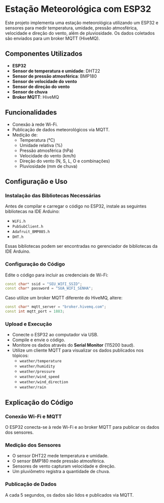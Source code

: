 # Estação Meteorológica com ESP32

Este projeto implementa uma estação meteorológica utilizando um ESP32 e sensores para medir temperatura, umidade, pressão atmosférica, velocidade e direção do vento, além de pluviosidade. Os dados coletados são enviados para um broker MQTT (HiveMQ).

## Componentes Utilizados
- **ESP32**
- **Sensor de temperatura e umidade**: DHT22
- **Sensor de pressão atmosférica**: BMP180
- **Sensor de velocidade do vento**
- **Sensor de direção do vento**
- **Sensor de chuva**
- **Broker MQTT**: HiveMQ

## Funcionalidades
- Conexão à rede Wi-Fi.
- Publicação de dados meteorológicos via MQTT.
- Medição de:
  - Temperatura (°C)
  - Umidade relativa (%)
  - Pressão atmosférica (hPa)
  - Velocidade do vento (km/h)
  - Direção do vento (N, S, L, O e combinações)
  - Pluviosidade (mm de chuva)

## Configuração e Uso

### Instalação das Bibliotecas Necessárias
Antes de compilar e carregar o código no ESP32, instale as seguintes bibliotecas na IDE Arduino:
- `WiFi.h`
- `PubSubClient.h`
- `Adafruit_BMP085.h`
- `DHT.h`

Essas bibliotecas podem ser encontradas no gerenciador de bibliotecas da IDE Arduino.

### Configuração do Código
Edite o código para incluir as credenciais de Wi-Fi:
```cpp
const char* ssid = "SEU_WIFI_SSID";
const char* password = "SUA_WIFI_SENHA";
```

Caso utilize um broker MQTT diferente do HiveMQ, altere:
```cpp
const char* mqtt_server = "broker.hivemq.com";
const int mqtt_port = 1883;
```

### Upload e Execução
- Conecte o ESP32 ao computador via USB.
- Compile e envie o código.
- Monitore os dados através do **Serial Monitor** (115200 baud).
- Utilize um cliente MQTT para visualizar os dados publicados nos tópicos:
  - `weather/temperature`
  - `weather/humidity`
  - `weather/pressure`
  - `weather/wind_speed`
  - `weather/wind_direction`
  - `weather/rain`

## Explicação do Código
### Conexão Wi-Fi e MQTT
O ESP32 conecta-se à rede Wi-Fi e ao broker MQTT para publicar os dados dos sensores.

### Medição dos Sensores
- O sensor DHT22 mede temperatura e umidade.
- O sensor BMP180 mede pressão atmosférica.
- Sensores de vento capturam velocidade e direção.
- Um pluviômetro registra a quantidade de chuva.

### Publicação de Dados
A cada 5 segundos, os dados são lidos e publicados via MQTT.